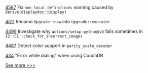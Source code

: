 
[4567](https://github.com/hyperledger/iroha/issues/4567) Fix `non_local_definitions` warning caused by `derive(displaydoc::Display)`

[4511](https://github.com/hyperledger/iroha/issues/4511) Rename `Upgrade::new` into `Upgrade::executor`

[4499](https://github.com/hyperledger/iroha/issues/4499) Investigate why `actions/setup-python@v5` fails sometimes in `I2::CI::check_for_incorrect_images`

[4487](https://github.com/hyperledger/iroha/issues/4487) Detect color support in `parity_scale_decoder`

[434](https://github.com/hyperledger-labs/fablo/issues/434) "Error while dialing" when using CouchDB


[See more >>>](https://start-here.hyperledger.org/issues)
